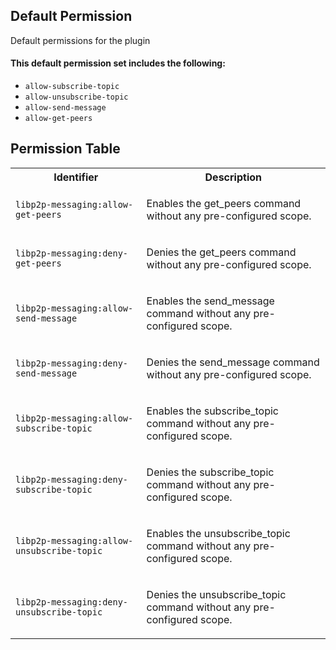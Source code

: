 ## Default Permission

Default permissions for the plugin

#### This default permission set includes the following:

- `allow-subscribe-topic`
- `allow-unsubscribe-topic`
- `allow-send-message`
- `allow-get-peers`

## Permission Table

<table>
<tr>
<th>Identifier</th>
<th>Description</th>
</tr>


<tr>
<td>

`libp2p-messaging:allow-get-peers`

</td>
<td>

Enables the get_peers command without any pre-configured scope.

</td>
</tr>

<tr>
<td>

`libp2p-messaging:deny-get-peers`

</td>
<td>

Denies the get_peers command without any pre-configured scope.

</td>
</tr>

<tr>
<td>

`libp2p-messaging:allow-send-message`

</td>
<td>

Enables the send_message command without any pre-configured scope.

</td>
</tr>

<tr>
<td>

`libp2p-messaging:deny-send-message`

</td>
<td>

Denies the send_message command without any pre-configured scope.

</td>
</tr>

<tr>
<td>

`libp2p-messaging:allow-subscribe-topic`

</td>
<td>

Enables the subscribe_topic command without any pre-configured scope.

</td>
</tr>

<tr>
<td>

`libp2p-messaging:deny-subscribe-topic`

</td>
<td>

Denies the subscribe_topic command without any pre-configured scope.

</td>
</tr>

<tr>
<td>

`libp2p-messaging:allow-unsubscribe-topic`

</td>
<td>

Enables the unsubscribe_topic command without any pre-configured scope.

</td>
</tr>

<tr>
<td>

`libp2p-messaging:deny-unsubscribe-topic`

</td>
<td>

Denies the unsubscribe_topic command without any pre-configured scope.

</td>
</tr>
</table>
